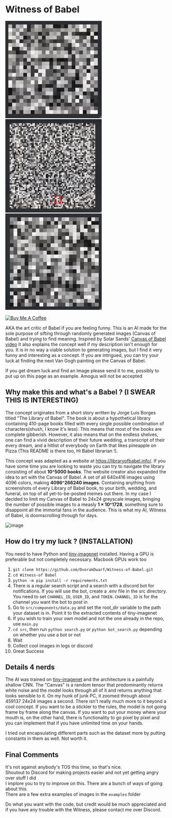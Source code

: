 # Witness of Babel

<p float="left">
  <img src="examples/allegedly_a_face.png" width="300" />
  <img src="examples/amogus.png" width="300" /> 
  <img src="examples/maybe_dog.png" width="300">
</p>

<a href="https://www.buymeacoffee.com/HistidineDwarf" target="_blank"><img src="https://cdn.buymeacoffee.com/buttons/v2/default-red.png" alt="Buy Me A Coffee" style="height: 60px !important;width: 217px !important;" ></a>

AKA the art critic of Babel if you are feeling funny. This is an AI made for the sole purpose of sifting through randomly generated images (Canvas of Babel) and trying to find meaning. Inspired by Solar Sands' [Canvas of Babel video](https://www.youtube.com/watch?v=awpVjv2-Ow0) It also explains the concept well if my description isn't enough for you. It is in no way a viable solution to generating images, but I find it very funny and interesting as a concept. If you are intrigued, you can try your luck at finding the next Van Gogh painting on the Canvas of Babel.

If you get dream luck and find an image please send it to me, possibly to put up on this page as an example. Amogus will not be accepted

## Why make this and what's a Babel ? (**I SWEAR THIS IS INTERESTING**)

The concept originates from a short story written by Jorge Luis Borges titled "The Library of Babel". The book is about a hypothetical library containing 410-page books filled with every single possible combination of characters(shush, I know it's less). This means that most of the books are complete gibberish. However, it also means that on the endless shelves, one can find a vivid description of their future wedding, a transcript of their every dream, and a hitlist of everybody on Earth that likes pineapple on Pizza (This README is there too, Hi Babel librarian !). 

This concept was adapted as a website at https://libraryofbabel.info/. If you have some time you are looking to waste you can try to navigate the library consisting of about **10^5000 books**. The website creator also expanded the idea to art with the Canvas of Babel. A set of all 640x416 images using 4096 colors, making **4096^266240 images**. Containing anything from screenshots of every Library of Babel book, to your birth, wedding, and funeral, on top of all yet-to-be-posted memes out there. In my case I decided to limit my Canvas of Babel to 24x24 greyscale images, bringing the number of possible images to a measly **1 × 10^1728**, something sure to disappoint all the immortal fans in the audience. This is what my AI, Witness of Babel, is doomscrolling through for days. 

![image](https://github.com/DvorakDwarf/Witness-of-Babel/assets/96934612/6203093c-2dc6-448e-a35e-c740f8b9f7ad)

## How do I try my luck ? (**INSTALLATION**)
You need to have Python and [tiny-imagenet](https://www.kaggle.com/datasets/akash2sharma/tiny-imagenet) installed. Having a GPU is preferable but not completely necessary. Macbook GPUs work too
1. `git clone https://github.com/DvorakDwarf/Witness-of-Babel.git`
2. `cd Witness-of Babel`
3. `python -m pip install -r requirements.txt`
4. There is a regular search script and a search with a discord bot for notifications. If you will use the bot, create a .env file in the src directory. You need to set `CHANNEL_ID`, `USER_ID`, and `TOKEN`. `CHANNEL_ID` is for the channel you want the bot to post in
5. Go to `src/components/data.py` and set the root_dir variable to the path your dataset is in. Point it to the extracted contents of tiny-imagenet
6. If you wish to train your own model and not the one already in the repo, use `main.py`
7. `cd src`, then run `python search.py` or `python bot_search.py` depending on whether you use a bot or not
8. Wait
9. Collect cool images in logs or discord
10. Great Success

## Details 4 nerds
The AI was trained on [tiny-imagenet](https://www.kaggle.com/datasets/akash2sharma/tiny-imagenet) and the architecture is a painfully shallow CNN. The "Canvas" is a random tensor that predominantly returns white noise and the model looks through all of it and returns anything that looks sensible to it. On my hunk of junk PC, it zoomed through about 459137 24x24 images a second. There isn't really much more to it beyond a cool concept. If you want to be a stickler to the rules, the model is not going frame by frame along the canvas. If you want to put your money where your mouth is, on the other hand, there is functionality to go pixel by pixel and you can implement that if you have unlimited time on your hands.

I tried out encapsulating different parts such as the dataset more by putting constants in them as well. Not worth it.

## Final Comments

It's not against anybody's TOS this time, so that's nice. \
Shoutout to Discord for making projects easier and not yet getting angry over stuff I did \
I implore you to try to improve on this. There are a bunch of ways of going about this. \
There are a few extra examples of images in the `examples` folder

Do what you want with the code, but credit would be much appreciated and if you have any trouble with the Witness, please contact me over Discord.

